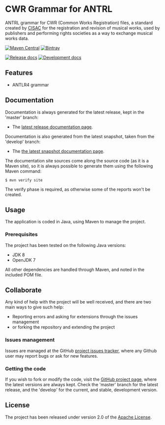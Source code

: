 # CWR Grammar for ANTRL

ANTRL grammar for CWR (Common Works Registration) files, a standard created by [CISAC][cisac] for the registration and revision of musical works, used by publishers and performing rights societies as a way to exchange musical works data.

[![Maven Central](https://img.shields.io/maven-central/v/com.wandrell.cwr/cwr-grammar.svg)][maven-repo]
[![Bintray](https://api.bintray.com/packages/bernardo-mg/maven/cwr-grammar/images/download.svg)][bintray-repo]

[![Release docs](https://img.shields.io/badge/docs-release-blue.svg)][site-release]
[![Development docs](https://img.shields.io/badge/docs-develop-blue.svg)][site-develop]

## Features

- ANTLR4 grammar

## Documentation

Documentation is always generated for the latest release, kept in the 'master' branch:

- The [latest release documentation page][site-release].

Documentation is also generated from the latest snapshot, taken from the 'develop' branch:

- The [the latest snapshot documentation page][site-develop].

The documentation site sources come along the source code (as it is a Maven site), so it is always possible to generate them using the following Maven command:

```
$ mvn verify site
```

The verify phase is required, as otherwise some of the reports won't be created.

## Usage

The application is coded in Java, using Maven to manage the project.

### Prerequisites

The project has been tested on the following Java versions:
* JDK 8
* OpenJDK 7

All other dependencies are handled through Maven, and noted in the included POM file.

## Collaborate

Any kind of help with the project will be well received, and there are two main ways to give such help:

- Reporting errors and asking for extensions through the issues management
- or forking the repository and extending the project

### Issues management

Issues are managed at the GitHub [project issues tracker][issues], where any Github user may report bugs or ask for new features.

### Getting the code

If you wish to fork or modify the code, visit the [GitHub project page][scm], where the latest versions are always kept. Check the 'master' branch for the latest release, and the 'develop' for the current, and stable, development version.

## License

The project has been released under version 2.0 of the [Apache License][license].

[cisac]: http://www.cisac.org
[bintray-repo]: https://bintray.com/bernardo-mg/maven/cwr-grammar/view
[maven-repo]: http://mvnrepository.com/artifact/com.wandrell.cwr/cwr-grammar
[issues]: https://github.com/Bernardo-MG/cwr-grammar/issues
[license]: http://www.apache.org/licenses/LICENSE-2.0
[scm]: http://github.com/Bernardo-MG/cwr-grammar
[site-develop]: http://docs.wandrell.com/development/maven/cwr-grammar
[site-release]: http://docs.wandrell.com/maven/cwr-grammar